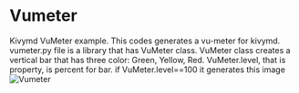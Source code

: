 # Vumeter
Kivymd VuMeter example. This codes generates a vu-meter for kivymd. vumeter.py file is a library that has VuMeter class. VuMeter class creates a vertical bar that has three color: Green, Yellow, Red. 
VuMeter.level, that is property, is percent for bar. 
if VuMeter.level==100 it generates this image <br>
![Vumeter](https://github.com/cagsurgunu/Vumeter/assets/12941166/e23220af-677a-411f-bca0-06672e5fd935)
